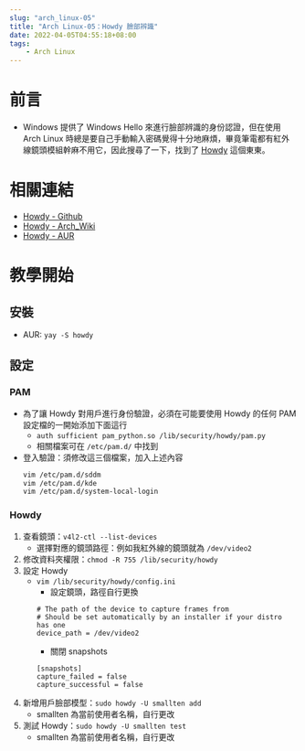 ```yaml
---
slug: "arch_linux-05"
title: "Arch Linux-05：Howdy 臉部辨識"
date: 2022-04-05T04:55:18+08:00
tags:
    - Arch Linux
---
```

# 前言
- Windows 提供了 Windows Hello 來進行臉部辨識的身份認證，但在使用 Arch Linux 時總是要自己手動輸入密碼覺得十分地麻煩，畢竟筆電都有紅外線鏡頭模組幹麻不用它，因此搜尋了一下，找到了 [Howdy](https://github.com/boltgolt/howdy) 這個東東。
# 相關連結
- [Howdy - Github](https://github.com/boltgolt/howdy)
- [Howdy - Arch_Wiki](https://wiki.archlinux.org/title/Howdy)
- [Howdy - AUR](https://aur.archlinux.org/packages/howdy)

# 教學開始
## 安裝
- AUR: `yay -S howdy`
## 設定
### PAM
- 為了讓 Howdy 對用戶進行身份驗證，必須在可能要使用 Howdy 的任何 PAM 設定檔的一開始添加下面這行
    - `auth sufficient pam_python.so /lib/security/howdy/pam.py`
    - 相關檔案可在 `/etc/pam.d/` 中找到
- 登入驗證：須修改這三個檔案，加入上述內容
    ```bash
    vim /etc/pam.d/sddm
    vim /etc/pam.d/kde
    vim /etc/pam.d/system-local-login
    ```
### Howdy
1. 查看鏡頭：`v4l2-ctl --list-devices`
    - 選擇對應的鏡頭路徑：例如我紅外線的鏡頭就為 `/dev/video2`
2. 修改資料夾權限：`chmod -R 755 /lib/security/howdy`
3. 設定 Howdy
    - `vim /lib/security/howdy/config.ini`
        - 設定鏡頭，路徑自行更換
        ```
        # The path of the device to capture frames from
        # Should be set automatically by an installer if your distro has one
        device_path = /dev/video2
        ```
        - 關閉 snapshots
        ```
        [snapshots]
        capture_failed = false
        capture_successful = false
        ```
4. 新增用戶臉部模型：`sudo howdy -U smallten add`
    - smallten 為當前使用者名稱，自行更改
5. 測試 Howdy：`sudo howdy -U smallten test`
    - smallten 為當前使用者名稱，自行更改